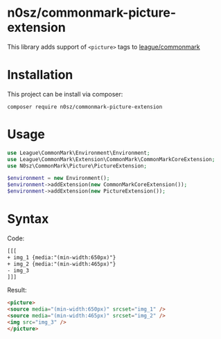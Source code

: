 # n0sz/commonmark-picture-extension
This library adds support of `<picture>` tags to [league/commonmark](https://github.com/thephpleague/commonmark)
# Installation
This project can be install via composer:
```
composer require n0sz/commonmark-picture-extension
```
# Usage
```php
use League\CommonMark\Environment\Environment;
use League\CommonMark\Extension\CommonMark\CommonMarkCoreExtension;
use N0sz\CommonMark\Picture\PictureExtension;

$environment = new Environment();
$environment->addExtension(new CommonMarkCoreExtension());
$environment->addExtension(new PictureExtension());
```
# Syntax
Code:
```txt
[[[
+ img_1 {media:"(min-width:650px)"}
+ img_2 {media:"(min-width:465px)"}
- img_3
]]]
```
Result:
```html
<picture>
<source media="(min-width:650px)" srcset="img_1" />
<source media="(min-width:465px)" srcset="img_2" />
<img src="img_3" />
</picture>
```
